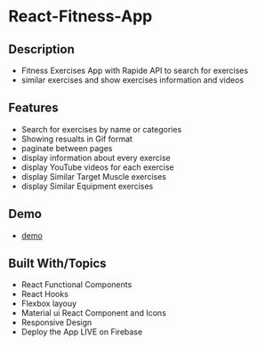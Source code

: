 # React-Fitness-App

## Description

- Fitness Exercises App with Rapide API to search for exercises
- similar exercises and show exercises information and videos

## Features

- Search for exercises by name or categories
- Showing resualts in Gif format
- paginate between pages
- display information about every exercise
- display YouTube videos for each exercise
- display Similar Target Muscle exercises
- display Similar Equipment exercises

## Demo

- [demo](https://leafy-pavlova-b6ebce.netlify.app/)

## Built With/Topics

- React Functional Components
- React Hooks
- Flexbox layouy
- Material ui React Component and Icons
- Responsive Design
- Deploy the App LIVE on Firebase
